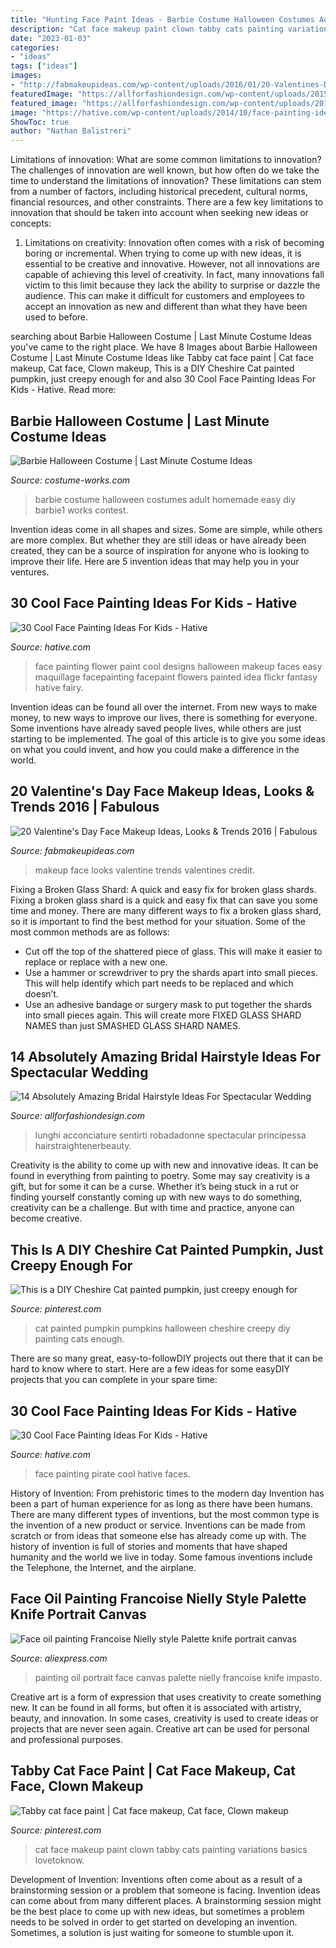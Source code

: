 ```yaml
---
title: "Hunting Face Paint Ideas - Barbie Costume Halloween Costumes Adult Homemade Easy Diy Barbie1 Works Contest"
description: "Cat face makeup paint clown tabby cats painting variations basics lovetoknow"
date: "2023-01-03"
categories:
- "ideas"
tags: ["ideas"]
images:
- "http://fabmakeupideas.com/wp-content/uploads/2016/01/20-Valentines-Day-Face-Makeup-Ideas-Looks-Trends-2016-18.jpg"
featuredImage: "https://allforfashiondesign.com/wp-content/uploads/2015/04/ak-12.jpg"
featured_image: "https://allforfashiondesign.com/wp-content/uploads/2015/04/ak-12.jpg"
image: "https://hative.com/wp-content/uploads/2014/10/face-painting-ideas-for-kids/18-flower-face-paint.jpg"
ShowToc: true
author: "Nathan Balistreri"
---
```



Limitations of innovation: What are some common limitations to innovation?
The challenges of innovation are well known, but how often do we take the time to understand the limitations of innovation? These limitations can stem from a number of factors, including historical precedent, cultural norms, financial resources, and other constraints.
There are a few key limitations to innovation that should be taken into account when seeking new ideas or concepts:

1. Limitations on creativity: Innovation often comes with a risk of becoming boring or incremental. When trying to come up with new ideas, it is essential to be creative and innovative. However, not all innovations are capable of achieving this level of creativity. In fact, many innovations fall victim to this limit because they lack the ability to surprise or dazzle the audience. This can make it difficult for customers and employees to accept an innovation as new and different than what they have been used to before.


	

		
searching about Barbie Halloween Costume | Last Minute Costume Ideas you've came to the right place. We have 8 Images about Barbie Halloween Costume | Last Minute Costume Ideas like Tabby cat face paint | Cat face makeup, Cat face, Clown makeup, This is a DIY Cheshire Cat painted pumpkin, just creepy enough for and also 30 Cool Face Painting Ideas For Kids - Hative. Read more:
		
    
## Barbie Halloween Costume | Last Minute Costume Ideas

<img loading=lazy src="https://photos.costume-works.com/full/barbie1.jpg" onerror="this.onerror=null;this.src='https://tse4.mm.bing.net/th?id=OIP.Ynby2qE4SxfSrPY34WOJtAHaNX&amp;pid=15.1';" alt="Barbie Halloween Costume | Last Minute Costume Ideas">

_Source: costume-works.com_

>barbie costume halloween costumes adult homemade easy diy barbie1 works contest. 

	

Invention ideas come in all shapes and sizes. Some are simple, while others are more complex. But whether they are still ideas or have already been created, they can be a source of inspiration for anyone who is looking to improve their life. Here are 5 invention ideas that may help you in your ventures.

    
## 30 Cool Face Painting Ideas For Kids - Hative

<img loading=lazy src="https://hative.com/wp-content/uploads/2014/10/face-painting-ideas-for-kids/18-flower-face-paint.jpg" onerror="this.onerror=null;this.src='https://tse1.mm.bing.net/th?id=OIP.v0jQvyyf1LfdEOl09Y2mrQHaKI&amp;pid=15.1';" alt="30 Cool Face Painting Ideas For Kids - Hative">

_Source: hative.com_

>face painting flower paint cool designs halloween makeup faces easy maquillage facepainting facepaint flowers painted idea flickr fantasy hative fairy. 

	

Invention ideas can be found all over the internet. From new ways to make money, to new ways to improve our lives, there is something for everyone. Some inventions have already saved people lives, while others are just starting to be implemented. The goal of this article is to give you some ideas on what you could invent, and how you could make a difference in the world.

    
## 20 Valentine&#039;s Day Face Makeup Ideas, Looks &amp; Trends 2016 | Fabulous

<img loading=lazy src="http://fabmakeupideas.com/wp-content/uploads/2016/01/20-Valentines-Day-Face-Makeup-Ideas-Looks-Trends-2016-18.jpg" onerror="this.onerror=null;this.src='https://tse2.mm.bing.net/th?id=OIP.JJHg2Lbt372kbhJQJeu1SAHaKG&amp;pid=15.1';" alt="20 Valentine&#039;s Day Face Makeup Ideas, Looks &amp; Trends 2016 | Fabulous">

_Source: fabmakeupideas.com_

>makeup face looks valentine trends valentines credit. 

	

Fixing a Broken Glass Shard: A quick and easy fix for broken glass shards.
Fixing a broken glass shard is a quick and easy fix that can save you some time and money. There are many different ways to fix a broken glass shard, so it is important to find the best method for your situation. Some of the most common methods are as follows:
- Cut off the top of the shattered piece of glass. This will make it easier to replace or replace with a new one.
- Use a hammer or screwdriver to pry the shards apart into small pieces. This will help identify which part needs to be replaced and which doesn’t.
- Use an adhesive bandage or surgery mask to put together the shards into small pieces again. This will create more FIXED GLASS SHARD NAMES than just SMASHED GLASS SHARD NAMES.

    
## 14 Absolutely Amazing Bridal Hairstyle Ideas For Spectacular Wedding

<img loading=lazy src="https://allforfashiondesign.com/wp-content/uploads/2015/04/ak-12.jpg" onerror="this.onerror=null;this.src='https://tse2.mm.bing.net/th?id=OIP.I3JV_yykTrOxoC5_EkjBmgHaLl&amp;pid=15.1';" alt="14 Absolutely Amazing Bridal Hairstyle Ideas For Spectacular Wedding">

_Source: allforfashiondesign.com_

>lunghi acconciature sentirti robadadonne spectacular principessa hairstraightenerbeauty. 

	

Creativity is the ability to come up with new and innovative ideas. It can be found in everything from painting to poetry. Some may say creativity is a gift, but for some it can be a curse. Whether it’s being stuck in a rut or finding yourself constantly coming up with new ways to do something, creativity can be a challenge. But with time and practice, anyone can become creative.

    
## This Is A DIY Cheshire Cat Painted Pumpkin, Just Creepy Enough For

<img loading=lazy src="https://i.pinimg.com/736x/64/44/3c/64443ca1f19da72c653b63cb8322bc78--painted-pumpkins-cheshire-cat.jpg" onerror="this.onerror=null;this.src='https://tse4.mm.bing.net/th?id=OIP.Ls6M4TriXxI9WGk2KkgERwHaJ3&amp;pid=15.1';" alt="This is a DIY Cheshire Cat painted pumpkin, just creepy enough for">

_Source: pinterest.com_

>cat painted pumpkin pumpkins halloween cheshire creepy diy painting cats enough. 

	

There are so many great, easy-to-followDIY projects out there that it can be hard to know where to start. Here are a few ideas for some easyDIY projects that you can complete in your spare time: 

    
## 30 Cool Face Painting Ideas For Kids - Hative

<img loading=lazy src="https://hative.com/wp-content/uploads/2014/10/face-painting-ideas-for-kids/23-pirate.jpg" onerror="this.onerror=null;this.src='https://tse2.mm.bing.net/th?id=OIP.fQJgbIc2Or1QCG-AzmFDBwHaKX&amp;pid=15.1';" alt="30 Cool Face Painting Ideas For Kids - Hative">

_Source: hative.com_

>face painting pirate cool hative faces. 

	

History of Invention: From prehistoric times to the modern day
Invention has been a part of human experience for as long as there have been humans. There are many different types of inventions, but the most common type is the invention of a new product or service. Inventions can be made from scratch or from ideas that someone else has already come up with. The history of invention is full of stories and moments that have shaped humanity and the world we live in today. Some famous inventions include the Telephone, the Internet, and the airplane.

    
## Face Oil Painting Francoise Nielly Style Palette Knife Portrait Canvas

<img loading=lazy src="https://ae01.alicdn.com/kf/HTB1R8zgX6DuK1Rjy1zjq6zraFXaT/Face-oil-painting-Francoise-Nielly-style-Palette-knife-portrait-canvas-painting-Impasto-wall-art-pictures-for.jpg" onerror="this.onerror=null;this.src='https://tse2.mm.bing.net/th?id=OIP.OVgnBl3ymolKFRmkUZethAHaKS&amp;pid=15.1';" alt="Face oil painting Francoise Nielly style Palette knife portrait canvas">

_Source: aliexpress.com_

>painting oil portrait face canvas palette nielly francoise knife impasto. 

	

Creative art is a form of expression that uses creativity to create something new. It can be found in all forms, but often it is associated with artistry, beauty, and innovation. In some cases, creativity is used to create ideas or projects that are never seen again. Creative art can be used for personal and professional purposes.

    
## Tabby Cat Face Paint | Cat Face Makeup, Cat Face, Clown Makeup

<img loading=lazy src="https://i.pinimg.com/736x/93/9d/12/939d12c7ad630b0ba6a95b023e9b213d--tabby-cats-cat-face.jpg" onerror="this.onerror=null;this.src='https://tse4.mm.bing.net/th?id=OIP.3Kw9-IPRorNTGDSQcOllCQDMEy&amp;pid=15.1';" alt="Tabby cat face paint | Cat face makeup, Cat face, Clown makeup">

_Source: pinterest.com_

>cat face makeup paint clown tabby cats painting variations basics lovetoknow. 

	

Development of Invention: Inventions often come about as a result of a brainstorming session or a problem that someone is facing.
Invention ideas can come about from many different places. A brainstorming session might be the best place to come up with new ideas, but sometimes a problem needs to be solved in order to get started on developing an invention. Sometimes, a solution is just waiting for someone to stumble upon it.

